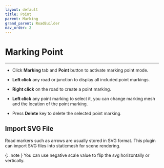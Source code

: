 ```yaml
---
layout: default
title: Point
parent: Marking
grand_parent: RoadBuilder
nav_order: 2
---
```


# Marking Point
---

- Click **Marking** tab and **Point** button to activate marking point mode.

- **Left click** any road or junction to display all included point markings.

- **Right click** on the road to create a point marking.

- **Left click** any point marking to select it, you can change marking mesh and the location of the point marking.

- Press **Delete** key to delete the selected point marking.

## Import SVG File

Road markers such as arrows are usually stored in SVG format. This plugin can import SVG files into staticmesh for scene rendering.

{: .note }
You can use negative scale value to flip the svg horizontally or vertically.